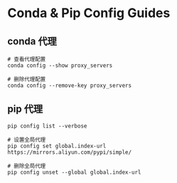 # Conda & Pip Config Guides

## conda 代理

```shell
# 查看代理配置
conda config --show proxy_servers

# 删除代理配置
conda config --remove-key proxy_servers

```

## pip 代理

```shell
pip config list --verbose

# 设置全局代理
pip config set global.index-url https://mirrors.aliyun.com/pypi/simple/

# 删除全局代理
pip config unset --global global.index-url

```
